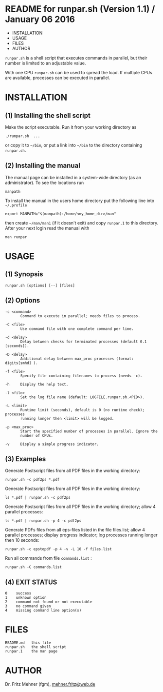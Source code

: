 README for runpar.sh (Version 1.1) / January 06 2016
================================================================================

  *  INSTALLATION
  *  USAGE
  *  FILES
  *  AUTHOR

`runpar.sh`  is  a  shell  script that executes commands in parallel, but their
number is limited to an adjustable value.

With one CPU `runpar.sh` can be used to spread  the  load.   If  multiple CPUs
are available, processes can be executed in parallel.

INSTALLATION
================================================================================

(1) Installing the shell script
--------------------------------------------------------------------------------

Make the script executable. Run it from your working directory as 

    ./runpar.sh  ...

or copy it to `~/bin`, or put a link into `~/bin` to the directory containing
`runpar.sh`.

(2) Installing the manual
--------------------------------------------------------------------------------

The manual page can be installed in a system-wide directory (as an
administrator). To see the locations run

    manpath

To install the manual in the users home directory put the following line into
`~/.profile`

    export MANPATH="$(manpath):/home/<my_home_dir>/man"

then create `~/man/man1` (if it doesn't exit) and copy `runpar.1` to this
directory.  After your next login read the manual with

    man runpar

USAGE
================================================================================

(1) Synopsis
--------------------------------------------------------------------------------

    runpar.sh [options] [--] [files]

(2) Options
--------------------------------------------------------------------------------

    -c <command>
           Command to execute in parallel; needs files to process.

    -C <file>
           Use command file with one complete command per line.

    -d <delay>
           Delay between checks for terminated processes (default 0.1 [seconds]).

    -D <delay>
           Additional delay between max_proc processes (format: digits[smhd] ).

    -f <file>
           Specify file containing filenames to process (needs -c).

    -h     Display the help text.

    -l <file>
           Set the log file name (default: LOGFILE.runpar.sh.<PID>).

    -L <limit>
           Runtime limit (seconds), default is 0 (no runtime check); processes
           running longer then <limit> will be logged.

    -p <max_proc>
           Start the specified number of processes in parallel. Ignore the
           number of CPUs.

    -v     Display a simple progress indicator.

(3) Examples
--------------------------------------------------------------------------------

Generate Postscript files from all PDF files in the working directory:

    runpar.sh -c pdf2ps *.pdf

Generate Postscript files from all PDF files in the working directory:

    ls *.pdf | runpar.sh -c pdf2ps

Generate Postscript files from all PDF files in the working directory; allow 4
parallel processes:

    ls *.pdf | runpar.sh -p 4 -c pdf2ps

Generate  PDFs files from all eps-files listed in the file files.list; allow 4
parallel processes; display progress indicator; log processes running longer
then 10 seconds:

    runpar.sh -c epstopdf -p 4 -v -L 10 -f files.list

Run all commands from file `commands.list` :

    runpar.sh -C commands.list

(4) EXIT STATUS
--------------------------------------------------------------------------------

    0    success
    1    unknown option
    2    command not found or not executable
    3    no command given
    4    missing command line option(s)


FILES
================================================================================

    README.md   this file
    runpar.sh   the shell script
    runpar.1    the man page

AUTHOR
================================================================================
Dr. Fritz Mehner (fgm), mehner.fritz@web.de

